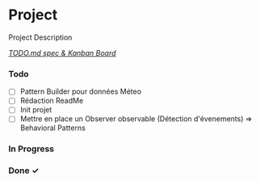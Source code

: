 # Project

Project Description

<em>[TODO.md spec & Kanban Board](https://bit.ly/3fCwKfM)</em>

### Todo

- [ ] Pattern Builder pour données Méteo  
- [ ] Rédaction ReadMe  
- [ ] Init projet  
- [ ] Mettre en place un Observer observable (Détection d'évenements) => Behavioral Patterns  

### In Progress


### Done ✓



